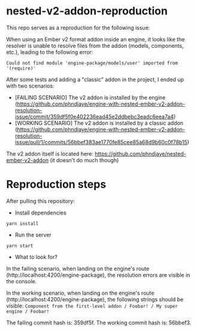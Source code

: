 # nested-v2-addon-reproduction

This repo serves as a reproduction for the following issue:

When using an Ember v2 format addon inside an engine, it looks like the resolver is unable to resolve files from the
addon (models, components, etc.), leading to the following error:

```
Could not find module 'engine-package/models/user' imported from '(require)'
```

After some tests and adding a "classic" addon in the project, I ended up with two scenarios:

- [FAILING SCENARIO] The v2 addon is installed by the engine (https://github.com/phndiaye/engine-with-nested-ember-v2-addon-resolution-issue/commit/359df5f0e402236ead45e2ddbebc3eadc6eea7a4)
- [WORKING SCENARIO] The v2 addon is installed by a classic addon (https://github.com/phndiaye/engine-with-nested-ember-v2-addon-resolution-issue/pull/1/commits/56bbef383ae1770fe85cee85a68d9b60c0f78b15)

The v2 addon itself is located here: https://github.com/phndiaye/nested-ember-v2-addon (it doesn't do much though)

# Reproduction steps

After pulling this repository:

- Install dependencies

```shell
yarn install
```

- Run the server

```shell
yarn start
```

- What to look for?

In the failing scenario, when landing on the engine's route (http://localhost:4200/engine-package), the resolution errors
are visible in the console.

In the working scenario, when landing on the engine's route (http://localhost:4200/engine-package), the following
strings should be visible: `Component from the first-level addon / Foobar! / My super engine / Foobar!`

The failing commit hash is: 359df5f.
The working commit hash is: 56bbef3.
